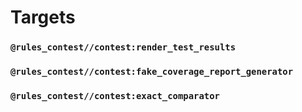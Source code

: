 # Targets

### `@rules_contest//contest:render_test_results`
### `@rules_contest//contest:fake_coverage_report_generator`
### `@rules_contest//contest:exact_comparator`
